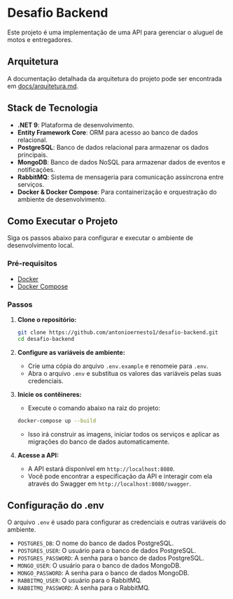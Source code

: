 # Desafio Backend

Este projeto é uma implementação de uma API para gerenciar o aluguel de motos e entregadores.

## Arquitetura

A documentação detalhada da arquitetura do projeto pode ser encontrada em [docs/arquitetura.md](./docs/arquitetura.md).

## Stack de Tecnologia

*   **.NET 9**: Plataforma de desenvolvimento.
*   **Entity Framework Core**: ORM para acesso ao banco de dados relacional.
*   **PostgreSQL**: Banco de dados relacional para armazenar os dados principais.
*   **MongoDB**: Banco de dados NoSQL para armazenar dados de eventos e notificações.
*   **RabbitMQ**: Sistema de mensageria para comunicação assíncrona entre serviços.
*   **Docker & Docker Compose**: Para containerização e orquestração do ambiente de desenvolvimento.

## Como Executar o Projeto

Siga os passos abaixo para configurar e executar o ambiente de desenvolvimento local.

### Pré-requisitos

*   [Docker](https://www.docker.com/get-started)
*   [Docker Compose](https://docs.docker.com/compose/install/)

### Passos

1.  **Clone o repositório:**
    ```bash
    git clone https://github.com/antonioernesto1/desafio-backend.git
    cd desafio-backend
    ```

2.  **Configure as variáveis de ambiente:**
    *   Crie uma cópia do arquivo `.env.example` e renomeie para `.env`.
    *   Abra o arquivo `.env` e substitua os valores das variáveis pelas suas credenciais.

3.  **Inicie os contêineres:**
    *   Execute o comando abaixo na raiz do projeto:
    ```bash
    docker-compose up --build
    ```
    *   Isso irá construir as imagens, iniciar todos os serviços e aplicar as migrações do banco de dados automaticamente.

4.  **Acesse a API:**
    *   A API estará disponível em `http://localhost:8080`.
    *   Você pode encontrar a especificação da API e interagir com ela através do Swagger em `http://localhost:8080/swagger`.

## Configuração do .env

O arquivo `.env` é usado para configurar as credenciais e outras variáveis do ambiente.

*   `POSTGRES_DB`: O nome do banco de dados PostgreSQL.
*   `POSTGRES_USER`: O usuário para o banco de dados PostgreSQL.
*   `POSTGRES_PASSWORD`: A senha para o banco de dados PostgreSQL.
*   `MONGO_USER`: O usuário para o banco de dados MongoDB.
*   `MONGO_PASSWORD`: A senha para o banco de dados MongoDB.
*   `RABBITMQ_USER`: O usuário para o RabbitMQ.
*   `RABBITMQ_PASSWORD`: A senha para o RabbitMQ.